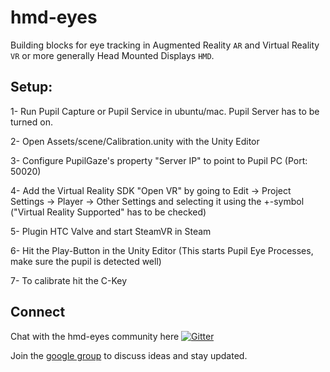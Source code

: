 # hmd-eyes

Building blocks for eye tracking in Augmented Reality `AR` and Virtual Reality `VR` or more generally Head Mounted Displays `HMD`.

## Setup:

1- Run Pupil Capture or Pupil Service in ubuntu/mac. Pupil Server has to be turned on.

2- Open Assets/scene/Calibration.unity with the Unity Editor

3- Configure PupilGaze's property "Server IP" to point to Pupil PC (Port: 50020)

4- Add the Virtual Reality SDK "Open VR" by going to Edit -> Project Settings -> Player -> Other Settings and selecting it using the +-symbol ("Virtual Reality Supported" has to be checked)

5- Plugin HTC Valve and start SteamVR in Steam

6- Hit the Play-Button in the Unity Editor (This starts Pupil Eye Processes, make sure the pupil is detected well)

7- To calibrate hit the C-Key

## Connect

Chat with the hmd-eyes community here [![Gitter](https://badges.gitter.im/pupil-labs/hmd-eyes.svg)](https://gitter.im/pupil-labs/hmd-eyes?utm_source=badge&utm_medium=badge&utm_campaign=pr-badge)

Join the [google group](https://groups.google.com/forum/#!forum/hmd-eyes) to discuss ideas and stay updated. 
